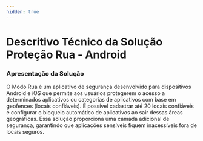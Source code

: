 ```yaml
---
hidden: true
---
```


# Descritivo Técnico da Solução Proteção Rua - Android

### **Apresentação da Solução**  <a href="#apresentacao-da-solucao" id="apresentacao-da-solucao"></a>

O Modo Rua é um aplicativo de segurança desenvolvido para dispositivos Android e iOS que permite aos usuários protegerem o acesso a determinados aplicativos ou categorias de aplicativos com base em geofences (locais confiáveis). É possível cadastrar até 20 locais confiáveis e configurar o bloqueio automático de aplicativos ao sair dessas áreas geográficas. Essa solução proporciona uma camada adicional de segurança, garantindo que aplicações sensíveis fiquem inacessíveis fora de locais seguros.
